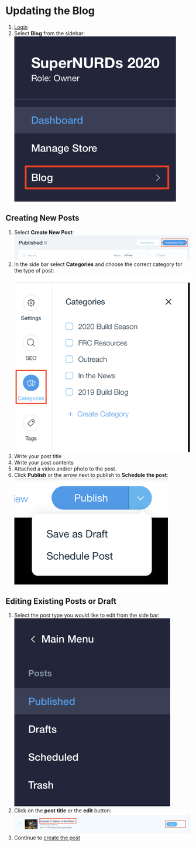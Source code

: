 # Updating the Blog

1. [Login](logging_in.md)
2. Select **Blog** from the sidebar:  
   ![](../assets/images/updating_blog/blog.png)

## Creating New Posts

1. Select **Create New Post**:  
   ![](../assets/images/updating_blog/newpost.png)
2. In the side bar select **Categories** and choose the correct category for the type of post:  
   ![](../assets/images/updating_blog/sidebar.png)
3. Write your post title
4. Write your post contents
5. Attached a video and/or photo to the post.
6. Click **Publish** or the arrow next to publish to **Schedule the post**:  
   ![](../assets/images/updating_blog/publish.png)

## Editing Existing Posts or Draft

1. Select the post type you would like to edit from the side bar:
   ![](../assets/images/updating_blog/main_sidebar.png)
2. Click on the **post title** or the **edit** button:  
   ![](../assets/images/updating_blog/post_edit.png)
3. Continue to [create the post](#creating-new-posts)
